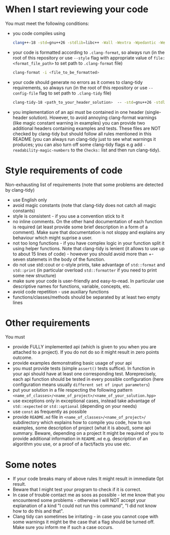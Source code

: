 # When I start reviewing your code

You must meet the following conditions:

- you code compiles using
  ```bash
  clang++-18 -std=gnu++26 -stdlib=libc++ -Wall -Wextra -Wpedantic -Werror <your_cpp_file> -o <your_output_file>
  ```
- your code is formatted according to `.clang-format`, so always run (in the root of this repository or use `--style` flag with appropriate value of `file:<format_file_path>` to set path to `.clang-format` file)
  ```bash
  clang-format -i <file_to_be_formatted>
  ```
- your code should generate no errors as it comes to clang-tidy requirements, so always run (in the root of this repository or use `--config-file` flag to set path to `.clang-tidy` file)
  ```bash
  clang-tidy-18 <path_to_your_header_solution>  -- -std=gnu++26 -stdlib=libc++
  ```
- you implementation of an api must be contained in one header (single-header solution). However, to avoid annoying clang-format warnings (like magic constant warning in examples) you can provide two additional headers containing examples and tests. These files are NOT checked by clang-tidy but should follow all rules mentioned in this README (you can always run clang-tidy just to see what warnings it produces; you can also  turn off some clang-tidy flags e.g add `-readability-magic-numbers` to the `Checks:` list and then run clang-tidy).


# Style requirements of code

Non-exhausting list of requirements (note that some problems are detected by clang-tidy)

- use English only
- avoid magic constants (note that clang-tidy does not catch all magic constants)
- style is consistent - if you use a convention stick to it
- no inline comments. On the other hand documentation of each function is required (at least provide some brief description in a form of a comment). Make sure that documentation is not sloppy and explains any behaviour which might suprise a user.
- not too long functions - if you have complex logic in your function split it using helper functions. Note that clang-tidy is lenient (it allows to use up to about 15 lines of code) - however you should avoid more than +-seven statemets in the body of the function.
- do not use std::cout or c-style prints, take advantage of `std::format` and `std::print` (in particular overload `std::formatter` if you need to print some new structure)
- make sure your code is user-friendly and easy-to-read. In particular use descriptive names for functions, variable, concepts, etc.
- avoid code repetition - use auxiliary functions
- functions/classes/methods should be separated by at least two empty lines
 # Other requirements
You must
 -  provide FULLY implemented api (which is given to you when you are attached to a project). If you do not do so it might result in zero points outcome.
 - provide examples demonstrating basic usage of your api
 - you must provide tests (simple `assert()` tests suffice). In function in your api should have at least one corresponding test. Moreprecisely, each api function should be tested in every possible configuration (here configuration means usually `different set of input parameters`)
 - put your solution in a file  respecting the following pattern `<name_of_classes>/<name_of_project>/<name_of_your_solution.hpp>`
 - use exceptions only in exceptional cases, instead take advantage of `std::expected` or `std::optional` (depending on your needs)
 - use `const` as frequently as possible
 - provide `README.md` file in `<name_of_classes>/<name_of_project>/` subdirectory which explains how to compile you code, how to run examples, some description of project (what it is about), some api summary. Beware, depending on a project It might be required of you to provide additional information in `README.md` e.g. description of an algorithm you use, or a proof of a fact/facts you use etc.

# Some notes

- If your code breaks many of above rules It might result in immediate 0pt result.
- Beware that I might test your program to check if it is correct.
- In case of trouble contact me as soos as possible - let me know that you encountered some problems - otherwise I will NOT accept your explanation of a kind "I could not run this command", "I did not know how to do this and that".
- Clang tidy can sometimes be irritating - in case you cannot cope with some warnings it might be the case that a flag should be turned off. Make sure you inform me if such a case occurs.

